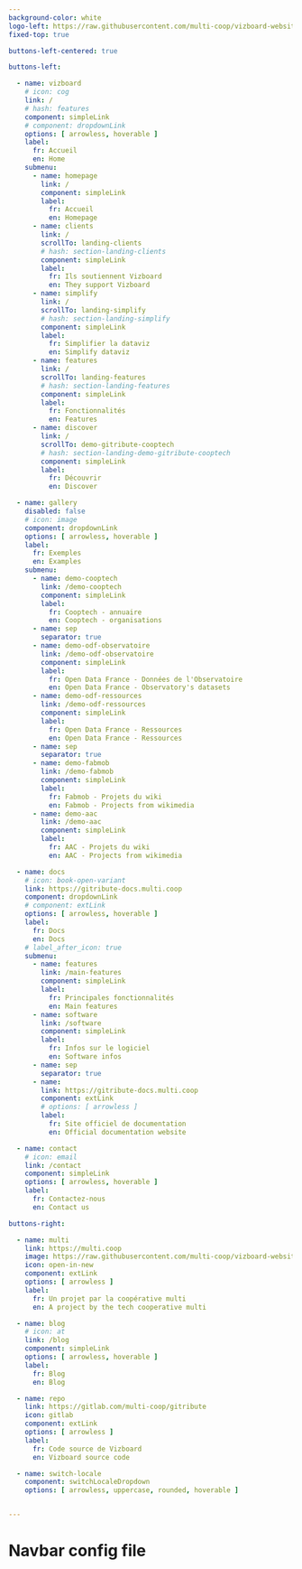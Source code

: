 ```yaml
---
background-color: white
logo-left: https://raw.githubusercontent.com/multi-coop/vizboard-website-content/main/images/logo_GITRIBUTE.png
fixed-top: true

buttons-left-centered: true

buttons-left:

  - name: vizboard 
    # icon: cog
    link: /
    # hash: features
    component: simpleLink
    # component: dropdownLink
    options: [ arrowless, hoverable ]
    label: 
      fr: Accueil
      en: Home
    submenu:
      - name: homepage
        link: /
        component: simpleLink
        label: 
          fr: Accueil
          en: Homepage
      - name: clients
        link: /
        scrollTo: landing-clients
        # hash: section-landing-clients
        component: simpleLink
        label: 
          fr: Ils soutiennent Vizboard
          en: They support Vizboard
      - name: simplify
        link: /
        scrollTo: landing-simplify
        # hash: section-landing-simplify
        component: simpleLink
        label: 
          fr: Simplifier la dataviz
          en: Simplify dataviz
      - name: features
        link: /
        scrollTo: landing-features
        # hash: section-landing-features
        component: simpleLink
        label: 
          fr: Fonctionnalités
          en: Features
      - name: discover
        link: /
        scrollTo: demo-gitribute-cooptech
        # hash: section-landing-demo-gitribute-cooptech
        component: simpleLink
        label: 
          fr: Découvrir
          en: Discover

  - name: gallery
    disabled: false
    # icon: image
    component: dropdownLink
    options: [ arrowless, hoverable ]
    label: 
      fr: Exemples
      en: Examples
    submenu:
      - name: demo-cooptech
        link: /demo-cooptech
        component: simpleLink
        label: 
          fr: Cooptech - annuaire
          en: Cooptech - organisations
      - name: sep
        separator: true
      - name: demo-odf-observatoire
        link: /demo-odf-observatoire
        component: simpleLink
        label: 
          fr: Open Data France - Données de l'Observatoire
          en: Open Data France - Observatory's datasets
      - name: demo-odf-ressources
        link: /demo-odf-ressources
        component: simpleLink
        label: 
          fr: Open Data France - Ressources
          en: Open Data France - Ressources
      - name: sep
        separator: true
      - name: demo-fabmob
        link: /demo-fabmob
        component: simpleLink
        label: 
          fr: Fabmob - Projets du wiki
          en: Fabmob - Projects from wikimedia
      - name: demo-aac
        link: /demo-aac
        component: simpleLink
        label: 
          fr: AAC - Projets du wiki
          en: AAC - Projects from wikimedia

  - name: docs 
    # icon: book-open-variant
    link: https://gitribute-docs.multi.coop
    component: dropdownLink
    # component: extLink
    options: [ arrowless, hoverable ]
    label: 
      fr: Docs
      en: Docs
    # label_after_icon: true
    submenu:
      - name: features
        link: /main-features
        component: simpleLink
        label: 
          fr: Principales fonctionnalités
          en: Main features
      - name: software
        link: /software
        component: simpleLink
        label: 
          fr: Infos sur le logiciel
          en: Software infos
      - name: sep
        separator: true
      - name:
        link: https://gitribute-docs.multi.coop
        component: extLink
        # options: [ arrowless ]
        label:
          fr: Site officiel de documentation
          en: Official documentation website

  - name: contact 
    # icon: email
    link: /contact
    component: simpleLink
    options: [ arrowless, hoverable ]
    label: 
      fr: Contactez-nous
      en: Contact us

buttons-right: 

  - name: multi
    link: https://multi.coop
    image: https://raw.githubusercontent.com/multi-coop/vizboard-website-content/main/images/logos/logo-multi-003.png
    icon: open-in-new
    component: extLink
    options: [ arrowless ]
    label: 
      fr: Un projet par la coopérative multi
      en: A project by the tech cooperative multi

  - name: blog 
    # icon: at
    link: /blog
    component: simpleLink
    options: [ arrowless, hoverable ]
    label: 
      fr: Blog
      en: Blog

  - name: repo 
    link: https://gitlab.com/multi-coop/gitribute
    icon: gitlab
    component: extLink
    options: [ arrowless ]
    label: 
      fr: Code source de Vizboard
      en: Vizboard source code

  - name: switch-locale
    component: switchLocaleDropdown
    options: [ arrowless, uppercase, rounded, hoverable ]


--- 
```


# Navbar config file
